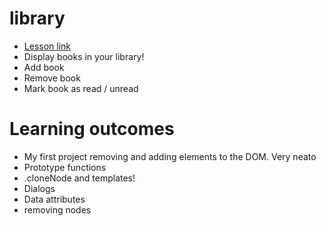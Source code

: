 # library
- [Lesson link](https://www.theodinproject.com/lessons/node-path-javascript-library)
- Display books in your library!
- Add book
- Remove book
- Mark book as read / unread

# Learning outcomes
- My first project removing and adding elements to the DOM. Very neato
- Prototype functions
- .cloneNode and templates!
- Dialogs
- Data attributes
- removing nodes